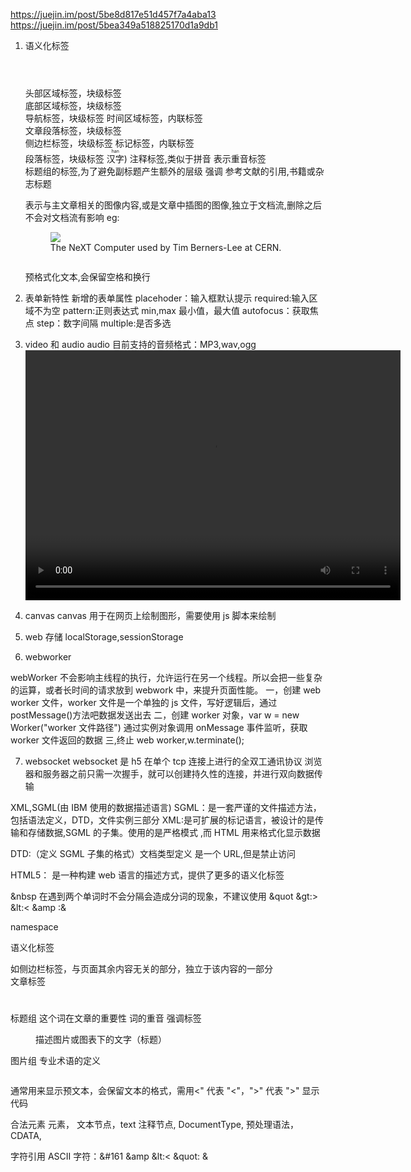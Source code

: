 https://juejin.im/post/5be8d817e51d457f7a4aba13
https://juejin.im/post/5bea349a518825170d1a9db1

1. 语义化标签
   <header></header> 头部区域标签，块级标签
   <footer></footer> 底部区域标签，块级标签
   <nav></nav>导航标签，块级标签
   <time></time> 时间区域标签，内联标签
   <article></article>文章段落标签，块级标签
   <aside></aside>侧边栏标签，块级标签
   <mark></mark>标记标签，内联标签
   <section></section> 段落标签，块级标签
   <ruby>汉字<rp>(<rt>han</rt>)</rp></ruby> 注释标签,类似于拼音
   <em></em> 表示重音标签
   <hgroup></hgroup>标题组的标签,为了避免副标题产生额外的层级
   <strong></strong> 强调
   <cite></cite> 参考文献的引用,书籍或杂志标题
   <figure></figure> 表示与主文章相关的图像内容,或是文章中插图的图像,独立于文档流,删除之后不会对文档流有影响
   eg:
      <figure>
      <img src="https://.....440px-NeXTcube_first_webserver.JPG"/>
      <figcaption>The NeXT Computer used by Tim Berners-Lee at CERN.</figcaption>
      </figure>

   <pre></pre> 预格式化文本,会保留空格和换行

2. 表单新特性
   新增的表单属性
   placehoder：输入框默认提示
   required:输入区域不为空
   pattern:正则表达式
   min,max 最小值，最大值
   autofocus：获取焦点
   step：数字间隔
   multiple:是否多选
3. video 和 audio
   audio 目前支持的音频格式：MP3,wav,ogg
   <audio src="audio/putclub.com_Googlewasjusta.mp3" id="audio"></audio>
   <video width="600" height="400" id="video" controls="controls">
   <source src="video/jieda2.mp4" type="audio/mp4"></source>
   </video>
4. canvas
   canvas 用于在网页上绘制图形，需要使用 js 脚本来绘制
5. web 存储
   localStorage,sessionStorage
6. webworker

webWorker 不会影响主线程的执行，允许运行在另一个线程。所以会把一些复杂的运算，或者长时间的请求放到 webwork 中，来提升页面性能。
一，创建 web worker 文件，worker 文件是一个单独的 js 文件，写好逻辑后，通过 postMessage()方法吧数据发送出去
二，创建 worker 对象，var w = new Worker("worker 文件路径") 通过实例对象调用 onMessage 事件监听，获取 worker 文件返回的数据
三,终止 web worker,w.terminate();

7. websocket
   websocket 是 h5 在单个 tcp 连接上进行的全双工通讯协议
   浏览器和服务器之前只需一次握手，就可以创建持久性的连接，并进行双向数据传输

XML,SGML(由 IBM 使用的数据描述语言)
SGML：是一套严谨的文件描述方法，包括语法定义，DTD，文件实例三部分
XML:是可扩展的标记语言，被设计的是传输和存储数据,SGML 的子集。使用的是严格模式
,而 HTML 用来格式化显示数据

DTD:（定义 SGML 子集的格式）文档类型定义
是一个 URL,但是禁止访问

HTML5：
是一种构建 web 语言的描述方式，提供了更多的语义化标签

&nbsp 在遇到两个单词时不会分隔会造成分词的现象，不建议使用
&quot
&gt:>
&lt:<
&amp :&

namespace

语义化标签

<aside></aside> 如侧边栏标签，与页面其余内容无关的部分，独立于该内容的一部分
<article></article> 文章标签
<hgroup><h1></h1><h2></h2></hgroup> 标题组
<strong></strong> 这个词在文章的重要性 <em></em> 词的重音 强调标签
<figure> <img/> <figcaption> 描述图片或图表下的文字（标题）</figcaption> </figure> 图片组
<dfn></dfn> 专业术语的定义
<pre></pre> 通常用来显示预文本，会保留文本的格式，需用&lt;" 代表 "<"，"&gt;" 代表 ">"
<code></code> 显示代码

合法元素
元素，<tagname>
文本节点，text
注释节点,<!--Comments -->
DocumentType,<Doctype html >
预处理语法，<?a1?>
CDATA,<![CDATA[]]>

字符引用
ASCII 字符：&#161
&amp
&lt:<
&quot: &
